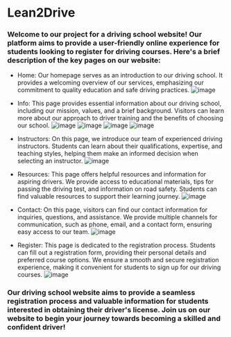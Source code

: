 # Lean2Drive

### Welcome to our project for a driving school website! Our platform aims to provide a user-friendly online experience for students looking to register for driving courses. Here's a brief description of the key pages on our website:

- Home: Our homepage serves as an introduction to our driving school. It provides a welcoming overview of our services, emphasizing our commitment to quality education and safe driving practices.
![image](https://github.com/jasser-cherif/Learn2Drive/assets/120514151/45d0edee-8684-436d-bc4b-ff7f65fad998)

- Info: This page provides essential information about our driving school, including our mission, values, and a brief background. Visitors can learn more about our approach to driver training and the benefits of choosing our school.
![image](https://github.com/jasser-cherif/Learn2Drive/assets/120514151/ebda9e6f-84cc-4d91-ba9c-6c7a2234f210)
![image](https://github.com/jasser-cherif/Learn2Drive/assets/120514151/07f0609a-cc32-46d3-8e46-f872ea269e94)
![image](https://github.com/jasser-cherif/Learn2Drive/assets/120514151/49a71e35-242d-4989-9982-5bb5947e19d1)
![image](https://github.com/jasser-cherif/Learn2Drive/assets/120514151/d3afa18e-a84f-4624-b886-babb94123309)

- Instructors: On this page, we introduce our team of experienced driving instructors. Students can learn about their qualifications, expertise, and teaching styles, helping them make an informed decision when selecting an instructor.
![image](https://github.com/jasser-cherif/Learn2Drive/assets/120514151/6af2d9f5-e4c8-4514-a980-d8572848be39)

- Resources: This page offers helpful resources and information for aspiring drivers. We provide access to educational materials, tips for passing the driving test, and information on road safety. Students can find valuable resources to support their learning journey.
![image](https://github.com/jasser-cherif/Learn2Drive/assets/120514151/6590c872-16d2-42ca-9035-c28fe7b95438)

- Contact: On this page, visitors can find our contact information for inquiries, questions, and assistance. We provide multiple channels for communication, such as phone, email, and a contact form, ensuring easy access to our team.
![image](https://github.com/jasser-cherif/Learn2Drive/assets/120514151/6590c872-16d2-42ca-9035-c28fe7b95438)

- Register: This page is dedicated to the registration process. Students can fill out a registration form, providing their personal details and preferred course options. We ensure a smooth and secure registration experience, making it convenient for students to sign up for our driving courses.
![image](https://github.com/jasser-cherif/Learn2Drive/assets/120514151/faf3b282-6e18-495e-b66c-859b65152a58)

### Our driving school website aims to provide a seamless registration process and valuable information for students interested in obtaining their driver's license. Join us on our website to begin your journey towards becoming a skilled and confident driver!
##
 

